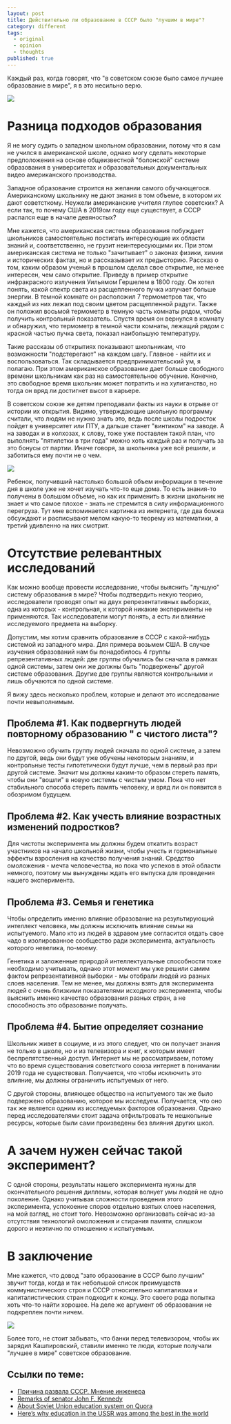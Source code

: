 ```yaml
---
layout: post
title: Действительно ли образование в СССР было "лучшим в мире"?
category: different
tags:
  - original
  - opinion
  - thoughts
published: true
---
```


Каждый раз, когда говорят, что "в советском союзе было самое лучшее образование в мире", я в это несильно верю.

![](https://topwar.ru/uploads/posts/2019-08/thumbs/1565874608_i-kolhoznica.jpg)

# Разница подходов образования

Я не могу судить о западном школьном образовании, потому что я сам не учился в американской школе, однако могу сделать некоторые предположения на основе общеизвестной "болонской" системе образования в университетах и образовательных документальных видео американского производства.

Западное образование строится на желании самого обучающегося. Американскому школьнику не дают знания в том объеме, в котором их дают советсткому. Неужели американские учителя глупее советских? А если так, то почему США в 2019ом году еще существует, а СССР распался еще в начале девяностых?

Мне кажется, что американская система образования побуждает школьников самостоятельно постигать интересующие их области знаний и, соответственно, не грузит неинтересующими их. При этом американская система не только "зачитывает" о законах физики, химии и исторических фактах, но и рассказывает их предысторию. Рассказ о том, каким образом ученый в прошлом сделал свое открытие, не менее интересен, чем само открытие. Приведу в пример открытие инфракрасного излучения Уильямом Гершелем в 1800 году. Он хотел понять, какой спектр света из расщепленного пучка излучает больше энергии. В темной комнате он расположил 7 термометров так, что каждый из них лежал под своим цветом расщепленной радуги. Также он положил восьмой термометр в темную часть комнаты рядом, чтобы получить контрольный показатель. Спустя время он вернулся в комнату и обнаружил, что термометр в темной части комнаты, лежащий рядом с красной частью пучка света, показал наибольшую температуру.

Такие рассказы об открытиях показывают школьникам, что возможности "подстерегают" на каждом шагу. Главное - найти их и воспользоваться. Так складывается предпринимательский ум, я полагаю. При этом американское образование дает больше свободного времени школьникам как раз на самостоятельное обучение. Конечно, это свободное время школьник может потратить и на хулиганство, но тогда он вряд ли достигнет высот в карьере.

В советском союзе же детям преподавали факты из науки в отрыве от истории их открытия. Видимо, утверждающие школьную программу считали, что людям не нужно знать это, ведь после школы подросток пойдет в университет или ПТУ, а дальше станет "винтиком" на заводе. А на заводах и в колхозах, к слову, тоже уже поставлен такой план, что выполнять "пятилетки в три года" можно хоть каждый раз и получать за это бонусы от партии. Иначе говоря, за школьника уже всё решили, и заботиться ему почти не о чем.

![](http://www.vzsar.ru/i/news/big/2016/08/130612.jpg)

Ребенок, получивший настолько большой объем информации в течение дня в школе уже не хочет изучать что-то еще дома. То есть знания-то получены в большом объеме, но как их применить в жизни школьник не знает и что самое плохое - знать не стремится в силу информационного перегруза. Тут мне вспоминается картинка из интернета, где два бомжа обсуждают и расписывают мелом какую-то теорему из математики, а третий удивленно на них смотрит.

# Отсутствие релевантных исследований

Как можно вообще провести исследование, чтобы выяснить "лучшую" систему образования в мире? Чтобы подтвердить некую теорию, исследователи проводят опыт на двух репрезентативных выборках, одна из которых - контрольная, к которой никакие эксперименты не применяются. Так исследователи могут понять, а есть ли влияние исследуемого предмета на выборку.

Допустим, мы хотим сравнить образование в СССР с какой-нибудь системой из западного мира. Для примера возьмем США. В случае изучения образований нам бы понадобилось 4 группы репрезентативных людей: две группы обучались бы сначала в рамках одной системы, затем они же должны быть "подвержены" другой системе образования. Другие две группы являются контрольными и лишь обучаются по одной системе.

Я вижу здесь несколько проблем, которые и делают это исследование почти невыполнимым.

## Проблема #1. Как подвергнуть людей повторному образованию " с чистого листа"?

Невозможно обучить группу людей сначала по одной системе, а затем по другой, ведь они будут уже обучены некоторым знаниям, и контрольные тесты гипотетически будут лучше, чем в первый раз при другой системе. Значит мы должны каким-то образом стереть память, чтобы они "вошли" в новую системы с чистым умом. Пока что нет стабильного способа стереть память человеку, и вряд ли он появится в обозримом будущем.

## Проблема #2. Как учесть влияние возрастных изменений подростков?

Для чистоты эксперимента мы должны будем откатить возраст участников на начало школьной жизни, чтобы учесть и гормональные эффекты взросления на качество получения знаний. Средство омоложения - мечта человечества, но пока что успехов в этой области немного, поэтому мы вынуждены ждать его выпуска для проведения нашего эксперимента.

## Проблема #3. Семья и генетика

Чтобы определить именно влияние образование на результирующий интеллект человека, мы должны исключить влияние семьи на испытуемого. Мало кто из людей в здравом уме согласится отдать свое чадо в изолированное сообщество ради эксперимента, актуальность которого невелика, по-моему.

Генетика и заложенные природой интеллектуальные способности тоже необходимо учитывать, однако этот момент мы уже решили самим фактом репрезентативной выборки - мы отобрали людей из разных слоев населения. Тем не менее, мы должны взять для эксперимента людей с очень близкими показателями исходного эксперимента, чтобы выяснить именно качество образования разных стран, а не способность это образование получать.

## Проблема #4. Бытие определяет сознание

Школьник живет в социуме, и из этого следует, что он получает знания не только в школе, но и из телевизора и книг, к которым имеет беспрепятственный доступ. Интернет мы не рассматриваем, потому что во время существования советсткого союза интернет в понимании 2019 года не существовал. Получается, что чтобы исключить это влияние, мы должны ограничить испытуемых от него.

С другой стороны, влияющее общество на испытуемого так же было подвержено образованию, которое мы исследуем. Получается, что оно так же является одним из исследуемых факторов образования. Однако перед исследователями стоит задача отфильтровать те нешкольные ресурсы, которые были сами произведены без влияния других школ.

# А зачем нужен сейчас такой эксперимент?

С одной стороны, результаты нашего эксперимента нужны для окончательного решения диллемы, которая волнует умы людей не одно поколение. Однако учитывая сложности проведения этого эксперимента, успокоение споров отдельно взятых слоев населения, на мой взгляд, не стоит того. Невозможно организовать сейчас из-за отсутствия технологий омоложения и стирания памяти, слишком дорого и неэтично по отношению к испытуемым.

# В заключение

Мне кажется, что довод "зато образование в СССР было лучшим" звучит тогда, когда и так небольшой список преимуществ коммунистического строя и СССР относительно капитализма и капиталистических стран подходит к концу. Это своего рода попытка хоть что-то найти хорошее. На деле же аргумент об образовании не подкреплен почти ничем.

![](https://ic.pics.livejournal.com/bin_rada/74882630/186248/186248_900.jpg)

Более того, не стоит забывать, что банки перед телевизором, чтобы их зарядил Кашпировский, ставили именно те люди, которые получали "лучшее в мире" советское образование.

## Ссылки по теме:
- [Причина развала СССР. Мнение инженера](https://topwar.ru/161307-o-prichine-razvala-sssr-mnenie-inzhenera.html)
- [Remarks of senator John F. Kennedy](https://www.jfklibrary.org/archives/other-resources/john-f-kennedy-speeches/baltimore-md-19580218)
- [About Soviet Union education system on Quora](https://www.quora.com/Do-you-believe-Soviet-Union-education-system-was-the-best-in-the-world-at-that-time-Why)
- [Here’s why education in the USSR was among the best in the world](https://www.rbth.com/history/328721-education-in-ussr-the-best)
